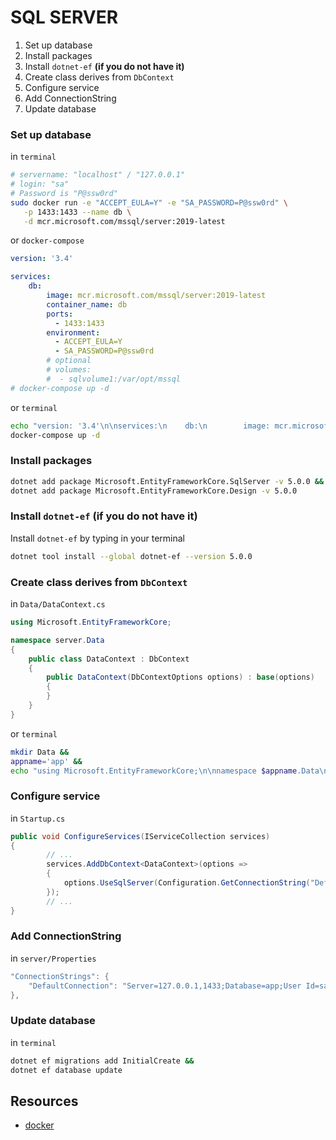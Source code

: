 # SQL SERVER
1. Set up database
1. Install packages
1. Install `dotnet-ef` **(if you do not have it)**
1. Create class derives from `DbContext`
1. Configure service
1. Add ConnectionString
1. Update database
### Set up database
in `terminal`
```sh
# servername: "localhost" / "127.0.0.1"
# login: "sa"
# Password is "P@ssw0rd" 
sudo docker run -e "ACCEPT_EULA=Y" -e "SA_PASSWORD=P@ssw0rd" \
   -p 1433:1433 --name db \
   -d mcr.microsoft.com/mssql/server:2019-latest
```
or `docker-compose`
```yml
version: '3.4'

services:
    db:
        image: mcr.microsoft.com/mssql/server:2019-latest
        container_name: db
        ports:
          - 1433:1433
        environment:
          - ACCEPT_EULA=Y
          - SA_PASSWORD=P@ssw0rd
        # optional
        # volumes:
        #  - sqlvolume1:/var/opt/mssql
# docker-compose up -d
```
or `terminal`
```sh
echo "version: '3.4'\n\nservices:\n    db:\n        image: mcr.microsoft.com/mssql/server:2019-latest\n        container_name: db\n        ports:\n         - 1433:1433\n        environment:\n         - ACCEPT_EULA=Y\n         - SA_PASSWORD=P@ssw0rd" > docker-compose.yml
docker-compose up -d
```
### Install packages
```sh
dotnet add package Microsoft.EntityFrameworkCore.SqlServer -v 5.0.0 &&
dotnet add package Microsoft.EntityFrameworkCore.Design -v 5.0.0
```
### Install `dotnet-ef` **(if you do not have it)**
Install `dotnet-ef` by typing in your terminal
```sh
dotnet tool install --global dotnet-ef --version 5.0.0
```
### Create class derives from `DbContext`
in `Data/DataContext.cs`
```cs
using Microsoft.EntityFrameworkCore;

namespace server.Data
{
	public class DataContext : DbContext
	{
		public DataContext(DbContextOptions options) : base(options)
		{
		}
	}
}
```
or `terminal`
```sh
mkdir Data &&
appname='app' &&
echo "using Microsoft.EntityFrameworkCore;\n\nnamespace $appname.Data\n{\n\tpublic class DataContext : DbContext\n\t{\n\t\tpublic DataContext(DbContextOptions options) : base(options)\n\t\t{\n\t\t}\n\t}\n}" >> Data/DataContext.cs
```
### Configure service
in `Startup.cs`
```cs
public void ConfigureServices(IServiceCollection services)
{
        // ...
        services.AddDbContext<DataContext>(options =>
        {
	        options.UseSqlServer(Configuration.GetConnectionString("DefaultConnection"));
        });
        // ...
}
```
### Add ConnectionString
in `server/Properties`
```cs
"ConnectionStrings": {
    "DefaultConnection": "Server=127.0.0.1,1433;Database=app;User Id=sa;Password=P@ssw0rd"
},
```
### Update database
in `terminal`
```sh
dotnet ef migrations add InitialCreate &&
dotnet ef database update 
```
## Resources
* [docker](https://docs.microsoft.com/en-us/sql/linux/quickstart-install-connect-docker?view=sql-server-ver15&pivots=cs1-bash)
